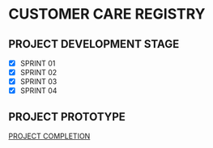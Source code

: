 # CUSTOMER CARE REGISTRY
## PROJECT DEVELOPMENT STAGE
- [x] SPRINT 01
- [x] SPRINT 02
- [x] SPRINT 03
- [x] SPRINT 04

## PROJECT PROTOTYPE
[PROJECT COMPLETION]()
